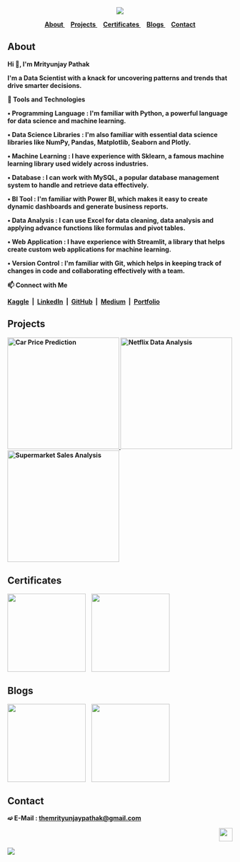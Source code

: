 <strong>

<div align="center">

<a href="https://github.com/TheMrityunjayPathak" title="Mrityunjay's GitHub"><img src="https://github.com/user-attachments/assets/301effa3-f09e-487c-9739-44863e5aaf96"></a>

</div>

<div align="center">
 
<a href="#about">
About
</a>&nbsp;&nbsp;&nbsp;
<a href="#projects">
Projects
</a>&nbsp;&nbsp;&nbsp;
<a href="#certificates">
Certificates
</a>&nbsp;&nbsp;&nbsp;
<a href="#blogs">
Blogs
</a>&nbsp;&nbsp;&nbsp;
<a href="#contact">
Contact
</a>

</div>

## About

<div>

<p>Hi 👋, I'm Mrityunjay Pathak
 
I'm a Data Scientist with a knack for uncovering patterns and trends that drive smarter decisions.

🎯 Tools and Technologies

• Programming Language : I'm familiar with Python, a powerful language for data science and machine learning.

• Data Science Libraries : I'm also familiar with essential data science libraries like NumPy, Pandas, Matplotlib, Seaborn and Plotly.

• Machine Learning : I have experience with Sklearn, a famous machine learning library used widely across industries.

• Database : I can work with MySQL, a popular database management system to handle and retrieve data effectively.

• BI Tool : I'm familiar with Power BI, which makes it easy to create dynamic dashboards and generate business reports.

• Data Analysis : I can use Excel for data cleaning, data analysis and applying advance functions like formulas and pivot tables.

• Web Application : I have experience with Streamlit, a library that helps create custom web applications for machine learning.

• Version Control : I'm familiar with Git, which helps in keeping track of changes in code and collaborating effectively with a team.

📫 Connect with Me

[Kaggle](https://www.kaggle.com/themrityunjaypathak)&nbsp;&nbsp;|&nbsp;&nbsp;[LinkedIn](https://www.linkedin.com/in/themrityunjaypathak)&nbsp;&nbsp;|&nbsp;&nbsp;[GitHub](https://github.com/TheMrityunjayPathak)&nbsp;&nbsp;|&nbsp;&nbsp;[Medium](https://medium.com/@themrityunjaypathak)&nbsp;&nbsp;|&nbsp;&nbsp;[Portfolio](https://themrityunjaypathak.github.io/)

</p>

</div>

## Projects

<a href="https://github.com/TheMrityunjayPathak/CarPricePrediction" title="Car Price Prediction">
 <img src="https://github.com/user-attachments/assets/705fc6fd-ea46-428e-b07b-e72e186614be" width="250px" title="Car Price Prediction"/>
</a>

<a href="https://github.com/TheMrityunjayPathak/Netflix-Data-Analysis" title="Netflix Data Analysis">
 <img src="https://github.com/user-attachments/assets/cf9cd72e-fabc-4989-9f1f-12470eef10a1" width="250px" title="Netflix Data Analysis"/>
</a>

<a href="https://github.com/TheMrityunjayPathak/Supermarket-Sales-Analysis" title="Supermarket Sales Analysis">
 <img src="https://github.com/user-attachments/assets/cf9cd72e-fabc-4989-9f1f-12470eef10a1" width="250px" title="Supermarket Sales Analysis"/>
</a>

## Certificates

<div>

<a href="https://www.hackerrank.com/certificates/e41a7578cc82" title="HackerRank Python (Basic)"><img src="https://github.com/user-attachments/assets/a06b46c9-6ff8-41d7-a035-c4f02d624422" width="175px" align="center"/></a> &nbsp;&nbsp; <a href="https://www.hackerrank.com/certificates/09ec62ca442f" title="HackerRank SQL (Basic)"><img src="https://github.com/user-attachments/assets/b49b401f-bcc4-4574-9fe9-e79052e324dc" width="175px" align="center"/></a>

</div>

## Blogs

<a href="https://medium.com/@themrityunjaypathak/simple-linear-regression-an-overview-8bfe6614ede8" title="Simple Linear Regression"><img src="https://github.com/user-attachments/assets/707ee381-da5a-4c4a-ae99-23b003fb7cd2" width="175px" align="center"/></a> &nbsp;&nbsp; <a href="https://medium.com/@themrityunjaypathak/multiple-linear-regression-an-overview-5d0283d31f3f" title="Multiple Linear Regression"><img src="https://github.com/user-attachments/assets/e5f5573d-9a1a-47aa-b71e-a9007027d303" width="175px" align="center"/></a>

## Contact

➫ E-Mail : [themrityunjaypathak@gmail.com](mailto:themrityunjaypathak@gmail.com)

<div align="right">
 
<a href="#" title="Scroll To Top"><img src="https://github.com/user-attachments/assets/d659b889-7e76-4fb3-a55a-3a14abb4df5a" width="30px"></a>

</div>

<a href='#'><img src='https://github.com/user-attachments/assets/e841a7d6-c1cb-49da-8922-5436987cc4d1'></a>

</strong>
